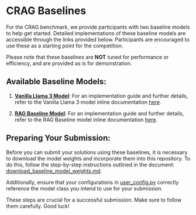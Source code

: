 # CRAG Baselines

For the CRAG benchmark, we provide participants with two baseline models to help get started. Detailed implementations of these baseline models are accessible through the links provided below. Participants are encouraged to use these as a starting point for the competition.

Please note that these baselines are **NOT** tuned for performance or efficiency, and are provided as is for demonstration.


## Available Baseline Models:

1. [**Vanilla Llama 3 Model**](../models/vanilla_llama_baseline.py): For an implementation guide and further details, refer to the Vanilla Llama 3 model inline documentation [here](../models/vanilla_llama_baseline.py).

2. [**RAG Baseline Model**](../models/rag_llm_model.py): For an implementation guide and further details, refer to the RAG Baseline model inline documentation [here](../models/rag_llm_model.py).

## Preparing Your Submission:

Before you can submit your solutions using these baselines, it is necessary to download the model weights and incorporate them into this repository. To do this, follow the step-by-step instructions outlined in the document: [download_baseline_model_weights.md](download_baseline_model_weights.md). 

Additionally, ensure that your configurations in [user_config.py](../models/user_config.py) correctly reference the model class you intend to use for your submission.

These steps are crucial for a successful submission. Make sure to follow them carefully. Good luck!
